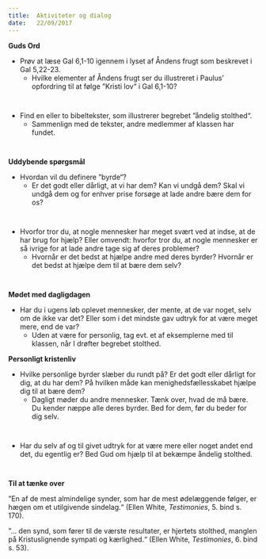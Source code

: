 ```yaml
---
title:  Aktiviteter og dialog
date:   22/09/2017
---
```


**Guds Ord**

* Prøv at læse Gal 6,1-10 igennem i lyset af Åndens frugt som beskrevet i Gal 5,22-23.
  * Hvilke elementer af Åndens frugt ser du illustreret i Paulus’ opfordring til at følge ”Kristi lov“ i Gal 6,1-10?

` `

* Find en eller to bibeltekster, som illustrerer begrebet ”åndelig stolthed“.
  * Sammenlign med de tekster, andre medlemmer af klassen har fundet.
  
` `

**Uddybende spørgsmål**

* Hvordan vil du definere ”byrde“?
  * Er det godt eller dårligt, at vi har dem? Kan vi undgå dem? Skal vi undgå dem og for enhver prise forsøge at lade andre bære dem for os?
  
` `

* Hvorfor tror du, at nogle mennesker har meget svært ved at indse, at de har brug for hjælp? Eller omvendt: hvorfor tror du, at nogle mennesker er så ivrige for at lade andre tage sig af deres problemer?
  * Hvornår er det bedst at hjælpe andre med deres byrder? Hvornår er det bedst at hjælpe dem til at bære dem selv?
  
` `

**Mødet med dagligdagen**

* Har du i ugens løb oplevet mennesker, der mente, at de var noget, selv om de ikke var det? Eller som i det mindste gav udtryk for at være meget mere, end de var?
  * Uden at være for personlig, tag evt. et af eksemplerne med til klassen, når I drøfter begrebet stolthed.

**Personligt kristenliv**

* Hvilke personlige byrder slæber du rundt på? Er det godt eller dårligt for dig, at du har dem? På hvilken måde kan menighedsfællesskabet hjælpe dig til at bære dem?
  * Dagligt møder du andre mennesker. Tænk over, hvad de må bære. Du kender næppe alle deres byrder. Bed for dem, før du beder for dig selv.

` `

* Har du selv af og til givet udtryk for at være mere eller noget andet end det, du egentlig er? Bed Gud om hjælp til at bekæmpe åndelig stolthed.

` `

**Til at tænke over**

”En af de mest almindelige synder, som har de mest ødelæggende følger, er hægen om et utilgivende sindelag.“ (Ellen White, *Testimonies*, 5. bind s. 170).

”... den synd, som fører til de værste resultater, er hjertets stolthed, manglen på Kristuslignende sympati og kærlighed.“ (Ellen White, *Testimonies*, 6. bind s. 53).

` `
